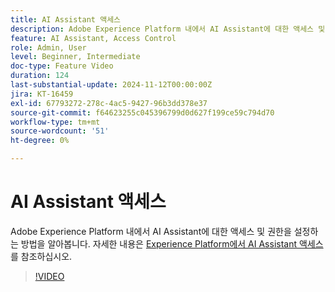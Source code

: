 ```yaml
---
title: AI Assistant 액세스
description: Adobe Experience Platform 내에서 AI Assistant에 대한 액세스 및 권한을 설정하는 방법을 알아봅니다.
feature: AI Assistant, Access Control
role: Admin, User
level: Beginner, Intermediate
doc-type: Feature Video
duration: 124
last-substantial-update: 2024-11-12T00:00:00Z
jira: KT-16459
exl-id: 67793272-278c-4ac5-9427-96b3dd378e37
source-git-commit: f64623255c045396799d0d627f199ce59c794d70
workflow-type: tm+mt
source-wordcount: '51'
ht-degree: 0%

---
```


# AI Assistant 액세스

Adobe Experience Platform 내에서 AI Assistant에 대한 액세스 및 권한을 설정하는 방법을 알아봅니다. 자세한 내용은 [Experience Platform에서 AI Assistant 액세스](https://experienceleague.adobe.com/en/docs/experience-platform/ai-assistant/access)를 참조하십시오.

>[!VIDEO](https://video.tv.adobe.com/v/3436470/?learn=on)
